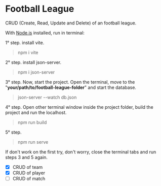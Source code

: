# Football League
 
CRUD (Create, Read, Update and Delete) of an football league.

With [Node.js](https://nodejs.org/en/download/) installed, run in terminal:

1° step. install vite.
> npm i vite

2° step. install json-server.
> npm i json-server

3° step. Now, start the project. Open the terminal, move to the "__your/path/to/football-league-folder__" and start the database.
> json-server --watch db.json

4° step. Open other terminal window inside the project folder, build the project and run the localhost.
> npm run build

5° step.
> npm run serve

If don't work on the first try, don't worry, close the terminal tabs and run steps 3 and 5 again.

- [x] CRUD of team
- [x] CRUD of player
- [ ] CRUD of match
